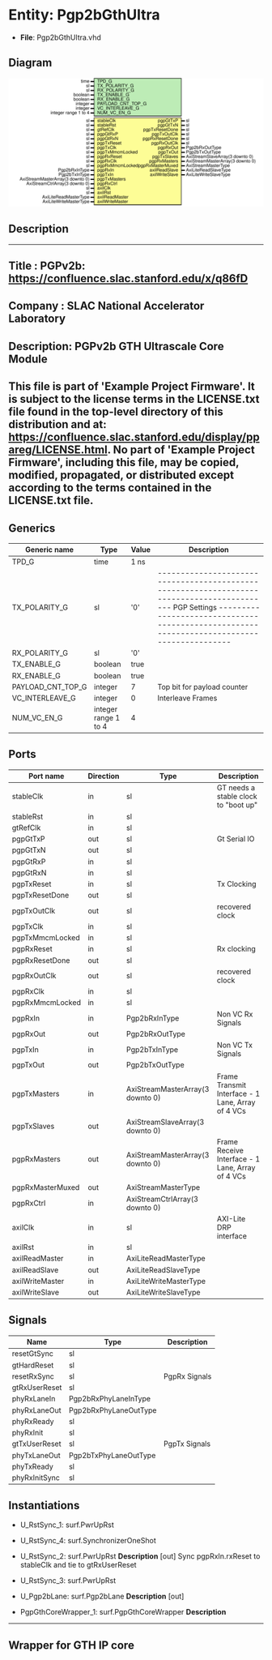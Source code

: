 # Entity: Pgp2bGthUltra

- **File**: Pgp2bGthUltra.vhd
## Diagram

![Diagram](Pgp2bGthUltra.svg "Diagram")
## Description

-----------------------------------------------------------------------------
 Title      : PGPv2b: https://confluence.slac.stanford.edu/x/q86fD
-----------------------------------------------------------------------------
 Company    : SLAC National Accelerator Laboratory
-----------------------------------------------------------------------------
 Description: PGPv2b GTH Ultrascale Core Module
-----------------------------------------------------------------------------
 This file is part of 'Example Project Firmware'.
 It is subject to the license terms in the LICENSE.txt file found in the
 top-level directory of this distribution and at:
    https://confluence.slac.stanford.edu/display/ppareg/LICENSE.html.
 No part of 'Example Project Firmware', including this file,
 may be copied, modified, propagated, or distributed except according to
 the terms contained in the LICENSE.txt file.
-----------------------------------------------------------------------------
## Generics

| Generic name      | Type                 | Value | Description                                                                                                                                                                                           |
| ----------------- | -------------------- | ----- | ----------------------------------------------------------------------------------------------------------------------------------------------------------------------------------------------------- |
| TPD_G             | time                 | 1 ns  |                                                                                                                                                                                                       |
| TX_POLARITY_G     | sl                   | '0'   | ------------------------------------------------------------------------------------------- PGP Settings -------------------------------------------------------------------------------------------  |
| RX_POLARITY_G     | sl                   | '0'   |                                                                                                                                                                                                       |
| TX_ENABLE_G       | boolean              | true  |                                                                                                                                                                                                       |
| RX_ENABLE_G       | boolean              | true  |                                                                                                                                                                                                       |
| PAYLOAD_CNT_TOP_G | integer              | 7     |  Top bit for payload counter                                                                                                                                                                          |
| VC_INTERLEAVE_G   | integer              | 0     |  Interleave Frames                                                                                                                                                                                    |
| NUM_VC_EN_G       | integer range 1 to 4 | 4     |                                                                                                                                                                                                       |
## Ports

| Port name        | Direction | Type                             | Description                                       |
| ---------------- | --------- | -------------------------------- | ------------------------------------------------- |
| stableClk        | in        | sl                               |  GT needs a stable clock to "boot up"             |
| stableRst        | in        | sl                               |                                                   |
| gtRefClk         | in        | sl                               |                                                   |
| pgpGtTxP         | out       | sl                               | Gt Serial IO                                      |
| pgpGtTxN         | out       | sl                               |                                                   |
| pgpGtRxP         | in        | sl                               |                                                   |
| pgpGtRxN         | in        | sl                               |                                                   |
| pgpTxReset       | in        | sl                               | Tx Clocking                                       |
| pgpTxResetDone   | out       | sl                               |                                                   |
| pgpTxOutClk      | out       | sl                               |  recovered clock                                  |
| pgpTxClk         | in        | sl                               |                                                   |
| pgpTxMmcmLocked  | in        | sl                               |                                                   |
| pgpRxReset       | in        | sl                               | Rx clocking                                       |
| pgpRxResetDone   | out       | sl                               |                                                   |
| pgpRxOutClk      | out       | sl                               |  recovered clock                                  |
| pgpRxClk         | in        | sl                               |                                                   |
| pgpRxMmcmLocked  | in        | sl                               |                                                   |
| pgpRxIn          | in        | Pgp2bRxInType                    | Non VC Rx Signals                                 |
| pgpRxOut         | out       | Pgp2bRxOutType                   |                                                   |
| pgpTxIn          | in        | Pgp2bTxInType                    | Non VC Tx Signals                                 |
| pgpTxOut         | out       | Pgp2bTxOutType                   |                                                   |
| pgpTxMasters     | in        | AxiStreamMasterArray(3 downto 0) | Frame Transmit Interface - 1 Lane, Array of 4 VCs |
| pgpTxSlaves      | out       | AxiStreamSlaveArray(3 downto 0)  |                                                   |
| pgpRxMasters     | out       | AxiStreamMasterArray(3 downto 0) | Frame Receive Interface - 1 Lane, Array of 4 VCs  |
| pgpRxMasterMuxed | out       | AxiStreamMasterType              |                                                   |
| pgpRxCtrl        | in        | AxiStreamCtrlArray(3 downto 0)   |                                                   |
| axilClk          | in        | sl                               | AXI-Lite DRP interface                            |
| axilRst          | in        | sl                               |                                                   |
| axilReadMaster   | in        | AxiLiteReadMasterType            |                                                   |
| axilReadSlave    | out       | AxiLiteReadSlaveType             |                                                   |
| axilWriteMaster  | in        | AxiLiteWriteMasterType           |                                                   |
| axilWriteSlave   | out       | AxiLiteWriteSlaveType            |                                                   |
## Signals

| Name          | Type                  | Description     |
| ------------- | --------------------- | --------------- |
| resetGtSync   | sl                    |                 |
| gtHardReset   | sl                    |                 |
| resetRxSync   | sl                    |  PgpRx Signals  |
| gtRxUserReset | sl                    |                 |
| phyRxLaneIn   | Pgp2bRxPhyLaneInType  |                 |
| phyRxLaneOut  | Pgp2bRxPhyLaneOutType |                 |
| phyRxReady    | sl                    |                 |
| phyRxInit     | sl                    |                 |
| gtTxUserReset | sl                    |  PgpTx Signals  |
| phyTxLaneOut  | Pgp2bTxPhyLaneOutType |                 |
| phyTxReady    | sl                    |                 |
| phyRxInitSync | sl                    |                 |
## Instantiations

- U_RstSync_1: surf.PwrUpRst
- U_RstSync_4: surf.SynchronizerOneShot
- U_RstSync_2: surf.PwrUpRst
**Description**
 [out]
 Sync pgpRxIn.rxReset to stableClk and tie to gtRxUserReset

- U_RstSync_3: surf.PwrUpRst
- U_Pgp2bLane: surf.Pgp2bLane
**Description**
 [out]

- PgpGthCoreWrapper_1: surf.PgpGthCoreWrapper
**Description**
------------------------
 Wrapper for GTH IP core
------------------------

